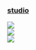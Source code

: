 ### [studio](https://github.com/outerbase/studio)

![](https://img.shields.io/github/license/outerbase/studio)<br />
[![](https://img.shields.io/github/last-commit/scillidan/studio/main?label=last%20commit%20(fork))](https://github.com/scillidan/studio)<br />
![](https://img.shields.io/badge/Vercel-black?style=flat&logo=Vercel&logoColor=white)